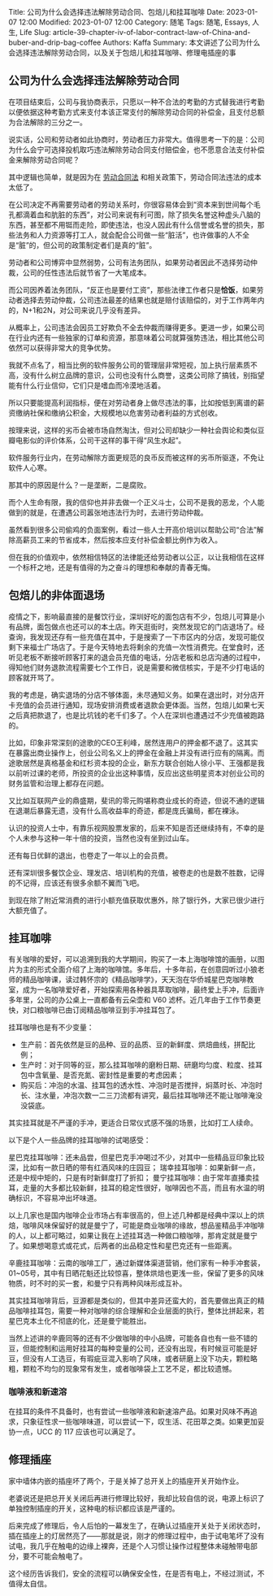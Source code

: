 Title: 公司为什么会选择违法解除劳动合同、包焙儿和挂耳咖啡
Date: 2023-01-07 12:00
Modified: 2023-01-07 12:00
Category: 随笔
Tags: 随笔, Essays, 人生, Life
Slug: article-39-chapter-iv-of-labor-contract-law-of-China-and-buber-and-drip-bag-coffee
Authors: Kaffa
Summary: 本文讲述了公司为什么会选择违法解除劳动合同，以及关于包焙儿和挂耳咖啡、修理电插座的事


## 公司为什么会选择违法解除劳动合同

在项目结束后，公司与我协商表示，只愿以一种不合法的考勤的方式替我进行考勤以便依据这种考勤方式来支付本该正常支付的解除劳动合同的补偿金，且支付总额为合法解除的三分之一。

说实话，公司和劳动者如此协商时，劳动者压力非常大。值得思考一下的是：公司为什么会宁可选择投机取巧违法解除劳动合同支付赔偿金，也不愿意合法支付补偿金来解除劳动合同呢？

其中逻辑也简单，就是因为在 [劳动合同法][1] 和相关政策下，劳动合同法违法的成本太低了。

在公司决定不再需要劳动者的劳动关系时，你很容易体会到“资本来到世间每个毛孔都滴着血和肮脏的东西”，对公司来说有利可图，除了损失名誉这种虚头八脑的东西，甚至都不用铤而走险，即使违法，也没人因此有什么信誉或名誉的损失，那些法务和人力资源等打工人，就会配合公司做一些“脏活”，也许做事的人不全是“脏”的，但公司的政策制定者们是真的“脏”。

劳动者和公司博弈中显然弱势，公司有法务团队，如果劳动者因此不选择劳动仲裁，公司的任性违法后就节省了一大笔成本。

而公司因养着法务团队，“反正也是要付工资”，那些法律工作者只是**恰饭**，如果劳动者选择去劳动仲裁，公司违法最差的结果也就是赔付该赔偿的，对于工作两年内的，N+1和2N，对公司来说几乎没有差异。

从概率上，公司违法会因员工好欺负不全去仲裁而赚得更多。更进一步，如果公司在行业内还有一些独家的订单和资源，那意味着公司就算强势违法，相比其他公司依然可以获得非常大的竞争优势。

我就不点名了，相当比例的软件服务公司的管理层非常短视，加上执行层素质不高，没有什么树立品牌的意识，公司也没有什么商誉，这类公司除了搞钱，别指望能有什么行业信仰，它们只是嗜血而冷漠地活着。

所以只要能提高利润指标，便在对劳动者身上做尽违法的事，比如按低到离谱的薪资缴纳社保和缴纳公积金，大规模地以危害劳动者利益的方式创收。

按理来说，这样的劣币会被市场自然淘汰，但对公司却缺少一种社会舆论和类似豆瓣电影似的评价体系，公司干这样的事干得“风生水起”。

软件服务行业内，在劳动解除方面更规范的良币反而被这样的劣币所驱逐，不免让软件人心寒。

那其中的原因是什么？一是垄断，二是腐败。

而个人生命有限，我的信仰也并非去做一个正义斗士，公司不是我的恶龙，个人能做到的就是，在遭遇公司嚣张地违法行为时，去进行劳动仲裁。

虽然看到很多公司偷鸡的负面案例，看过一些人士开高价培训以帮助公司“合法”解除高薪员工来的节省成本，然后按本应支付补偿金额比例作为收入。

但在我的价值观中，依然相信特区的法律能还给劳动者以公正，以让我相信在这样一个标杆之地，还是有值得的为之奋斗的理想和奉献的青春无悔。


## 包焙儿的非体面退场

疫情之下，影响最直接的是餐饮行业，深圳好吃的面包店有不少，包焙儿可算是小有品牌，面包做点也还可以的本土店。昨天逛街时，突然发现它的门店退场了。经查询，我发现还存有一些充值在其中，于是搜索了一下市区内的分店，发现可能仅剩下来福士广场店了。于是今天特地去将剩余的充值一次性消费完。在堂食时，还听见老板不断接听顾客打来的退会员充值的电话，分店老板和总店沟通的过程中，得知他们财务退款流程需要七个工作日，说是需要和微信核实，于是不少打电话的顾客就开骂了。

我的考虑是，确实退场的分店不够体面，未尽通知义务。如果在退出时，对分店开卡充值的会员进行通知，现场安排消费或者退款会更体面。当然，包焙儿如果七天之后真把款退了，也是比坑钱的老千们多了。个人在深圳也遭遇过不少充值被跑路的。

比如，印象非常深刻的途歌的CEO王利峰，居然连用户的押金都不退了。这其实在暴露出商业操作上，创业公司名义上的押金在金融上并没有进行应有的隔离。而途歌居然是真格基金和红杉资本投的企业，新东方联合创始人徐小平、王强都是我以前听过课的老师，所投资的企业出这种事情，反应出这些明星资本对创业公司的财务监管和治理上都存在问题。

又比如互联网产业的鼎盛期，斐讯的零元购堪称商业成长的奇迹，但说不通的逻辑在退潮后暴露无遗，没有什么高收益率的奇迹，都是庞氏骗局，都在裸泳。

认识的投资人士中，有靠乐视网股票发家的，后来不知是否还继续持有，不幸的是个人未参与这种一年十倍的投资，当然也没有坐到过山车。

还有每日优鲜的退出，也卷走了一年以上的会员费。

还有深圳很多餐饮企业、理发店、培训机构的充值，被卷走的也是数不胜数，记得的不记得，应该还有很多余额不翼而飞吧。

到现在除了附近常消费的进行小额充值获取优惠外，除了银行外，大家已很少进行大额充值了。


## 挂耳咖啡

有关咖啡的爱好，可以追溯到我的大学期间，购买了一本上海咖啡馆的画册，以图片为主的形式全面介绍了上海的咖啡馆。多年后，十多年前，在创意园听过小狼老师的精品咖啡课，读过韩怀宗的《精品咖啡学》，天天泡在华侨城星巴克咖啡教室，成为一名咖啡爱好者，开始探索用各种器具萃取咖啡，最终爱上手冲，后面许多年里，公司的办公桌上一直都备有云朵壶和 V60 滤杯。近几年由于工作节奏更快，对口粮咖啡已由订阅精品咖啡豆到手冲挂耳包了。

挂耳咖啡也是有不少变量：
* 生产前：首先依然是豆的品种、豆的品质、豆的新鲜度、烘焙曲线，拼配比例；
* 生产时：对于同等的豆，那么挂耳咖啡的磨粉日期、研磨均匀度、粒度、挂耳包中含氧量、是否充氮、密封性是重要的考虑因素；
* 购买后：冲泡的水温、挂耳包的透水性、冲泡时是否搅拌，焖蒸时长、冲泡时长、注水量，冲泡次数一二三刀流都有讲究，最后挂耳咖啡还不能让咖啡淹没没袋底。

其实挂耳就是不严谨的手冲，更适合日常仪式感不强的场景，比如打工人续命。

以下是个人一些品牌的挂耳咖啡的试喝感受：

星巴克挂耳咖啡：还未品尝，但星巴克手冲喝过不少，对其中一些精品豆印象比较深，比如有一款日晒的带有红酒风味的庄园豆；
瑞幸挂耳咖啡：如果新鲜一点，还是中规中矩的，只是有时新鲜度打了折扣；
曼宁挂耳咖啡：由于常年直播卖挂耳，走量的大多都比较新鲜，挂耳的稳定性很好，咖啡因也不高，而且有水温的明确标识，不容易冲出坏味道。

以上几家也是国内咖啡企业市场占有率很高的，但上述几种都是经典中深以上的烘焙，咖啡风味保留好的就是曼宁了，可能是商业咖啡的缘故，想品鉴精品手冲咖啡的人，以上都可略过，如果让我在上述挂耳选一种做口粮咖啡，那肯定就是曼宁了。如果想喝意式或花式，后两者的出品稳定性和星巴克还有一些距离。

辛鹿挂耳咖啡：云南的咖啡工厂，通过新媒体渠道营销，他们家有一种手冲套装，01~05号，其中有日晒花魁还比较惊喜，整体烘焙也更浅一些，保留了更多的风味物质，时不时的买一套，和曼宁只有两种风味形成互补。

其实挂耳咖啡背后，豆源都是类似的，但其中差异还蛮大的，首先要做出真正的精品咖啡挂耳包，需要一种对咖啡的综合理解和企业层面的执行，整体比拼起来，若星巴克本土化不彻底的化，还是曼宁能胜出。

当然上述讲的辛鹿同等的还有不少做咖啡的中小品牌，可能各自也有一些不错的豆，但能控制和运用好挂耳的每种变量的公司，还没有出现，有时候豆可能是好豆，但没有人工选豆，有瑕疵豆混入影响了风味，或者研磨上没下功夫，颗粒略粗，颗粒不均匀的现象常有发生，或者咖啡袋上工艺不足，都比较遗憾。

### 咖啡液和新速溶

在挂耳的条件不具备时，也有尝试一些咖啡液和新速溶产品。如果对风味不再追求，只象征性求一些咖啡味道，可以尝试一下，叹生活、花田萃之类。如果更加妥协一点，UCC 的 117 应该也可以满足了。


## 修理插座

家中墙体内嵌的插座坏了两个，于是关掉了总开关上的插座开关开始作业。

老婆说还是把总开关关闭后再进行修理比较好，我却比较自信的说，电源上标识了单独控制插座的开关，这种电的标识都应该是严谨的。

后来完成了修理后，令人后怕的一幕发生了，在确认过插座开关处于关闭状态时，插在插座上的灯居然亮了——那就是说，刚才的修理过程中，由于试电笔坏了没有试电，我几乎在触电的边缘上裸奔，还是个人习惯让操作过程整体未碰触带电部分，要不可能会触电了。

这个经历告诉我们，安全的流程可以确保安全性，在是否有电上，不经过测试，不值得太自信。


[1]: http://www.gov.cn/flfg/2007-06/29/content_669394.htm